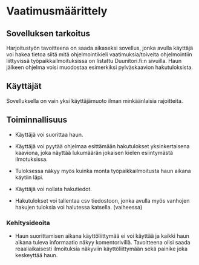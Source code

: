 # Vaatimusmäärittely

## Sovelluksen tarkoitus

Harjoitustyön tavoitteena on saada aikaseksi sovellus, jonka avulla käyttäjä voi hakea tietoa siitä mitä ohjelmointikieli
vaatimuksia/toiveita ohjelmointiin liittyvissä työpaikkailmoituksissa on listattu Duunitori.fi:n sivuilla. Haun jälkeen ohjelma 
voisi muodostaa esimerkiksi pylväskaavion hakutuloksista.

## Käyttäjät

Sovelluksella on vain yksi käyttäjämuoto ilman minkäänlaisia rajoitteita.

## Toiminnallisuus

- Käyttäjä voi suorittaa haun.

- Käyttäjä voi pyytää ohjelmaa esittämään hakutulokset yksinkertaisena kaaviona,
joka näyttää lukumäärän jokaisen kielen esiintymästä ilmotuksissa.
- Tuloksessa näkyy myös kuinka monta työpaikkailmoitusta haun aikana käytiin läpi.

- Käyttäjä voi nollata hakutiedot. 

- Hakutulokset voi tallentaa csv tiedostoon, jonka avulla myös vanhojen hakujen tuloksia
voi halutessa katsella. (vaiheessa)



### Kehitysideoita

- Haun suorittamisen aikana käyttöliittymää ei voi käyttää ja kaikki haun aikana tuleva informaatio näkyy komentorivillä.
Tavoitteena olisi saada reaaliaikaisesti ilmoituksia näkyviin käyttöliittymään sekä painike joka keskeyttää haun. 



